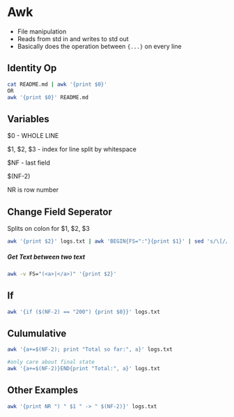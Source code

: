 # Awk

- File manipulation
- Reads from std in and writes to std out
- Basically does the operation between `{...}` on every line

## Identity Op

```bash 
cat README.md | awk '{print $0}'
OR
awk '{print $0}' README.md
```

## Variables

$0 - WHOLE LINE

\$1, \$2, \$3 - index for line split by whitespace 

$NF - last field

$(NF-2)

NR is row number

## Change Field Seperator

Splits on colon for \$1, \$2, \$3

```bash
awk '{print $2}' logs.txt | awk 'BEGIN{FS=":"}{print $1}' | sed 's/\[//'
```

##### Get Text between two text

```bash
awk -v FS="(<a>|</a>)" '{print $2}'
```



## If

```bash
awk '{if ($(NF-2) == "200") {print $0}}' logs.txt
```

## Culumulative

```bash
awk '{a+=$(NF-2); print "Total so far:", a}' logs.txt

#only care about final state
awk '{a+=$(NF-2)}END{print "Total:", a}' logs.txt
```

## Other Examples

```bash
awk '{print NR ") " $1 " -> " $(NF-2)}' logs.txt
```

